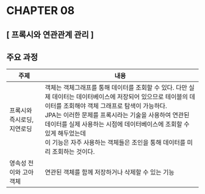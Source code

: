 CHAPTER 08
===
[ 프록시와 연관관계 관리 ]
---


주요 과정
---

| 주제                 | 내용                                                                                                                                                                                                                       |
|--------------------|--------------------------------------------------------------------------------------------------------------------------------------------------------------------------------------------------------------------------|
| 프록시와 즉시로딩, 지연로딩    | 객체는 객체그래프를 통해 데이터를 조회할 수 있다. 다만 실제 데이터는 데이터베이스에 저장되어 있으므로 테이블의 데이터를 조회해야 객체 그래프로 탐색이 가능하다.<br/> JPA는 이러한 문제를 프록시라는 기술을 사용하여 연관된 데이터를 실제 사용하는 시점에 데이터베이스에 조회할 수 있게 해두었는데 <br/>이 기능은 자주 사용하는 객체들은 조인을 통해 데이터를 미리 조회하는 것이다. |
| 영속성 전이와 고아객체       | 연관된 객체를 함께 저장하거나 삭제할 수 있는 기능                                                                                                                                                                                             |


